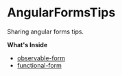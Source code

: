 # AngularFormsTips
Sharing angular forms tips.

**What's Inside**
- [observable-form](../master/src/app/observable-form/)
- [functional-form](../master/src/app/functional-form/)
